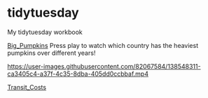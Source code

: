 # tidytuesday
My tidytuesday workbook

[Big_Pumpkins](https://github.com/jazwilson/tidytuesday/tree/main/Big_pumpkins)
Press play to watch which country has the heaviest pumpkins over different years!

https://user-images.githubusercontent.com/82067584/138548311-ca3405c4-a37f-4c35-8dba-405dd0ccbbaf.mp4

[Transit_Costs](https://github.com/jazwilson/tidytuesday/tree/main/Transit_costs)


